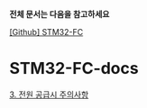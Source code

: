 **전체 문서는 다음을 참고하세요**

[[Github] STM32-FC](https://github.com/INHA-NARAE/STM32-FC)


# STM32-FC-docs

[3. 전원 공급시 주의사항](./guide/3_Power_Supply.md)